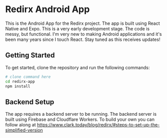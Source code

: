 # Redirx Android App

This is the Android App for the Redirx project. The app is built using React Native and Expo. This is a very early development stage. The code is messy, but functional. I'm very new to making Android applications and it's been many years since I touch React. Stay tuned as this receives updates!

## Getting Started

To get started, clone the repository and run the following commands:

```bash
# clone command here
cd redirx-app
npm install
```

## Backend Setup

The app requires a backend server to be running. The backend server is built using Firebase and Cloudflare Workers. To build your own you can follow along at https://www.clark.today/blog/redirx/#steps-to-set-up-the-simplified-version
